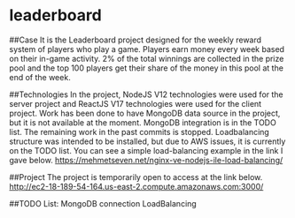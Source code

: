 # leaderboard

##Case
It is the Leaderboard project designed for the weekly reward system of players who play a game. Players earn money every week based on their in-game activity. 2% of the total winnings are collected in the prize pool and the top 100 players get their share of the money in this pool at the end of the week.

##Technologies
In the project, NodeJS V12 technologies were used for the server project and ReactJS V17 technologies were used for the client project. Work has been done to have MongoDB data source in the project, but it is not available at the moment. MongoDB integration is in the TODO list. The remaining work in the past commits is stopped.  Loadbalancing structure was intended to be installed, but due to AWS issues, it is currently on the TODO list. You can see a simple load-balancing example in the link I gave below.
https://mehmetseven.net/nginx-ve-nodejs-ile-load-balancing/

##Project
The project is temporarily open to access at the link below.
http://ec2-18-189-54-164.us-east-2.compute.amazonaws.com:3000/

##TODO List:
MongoDB connection
LoadBalancing
